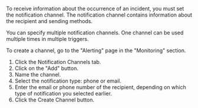 To receive information about the occurrence of an incident, you must set the notification channel. The notification channel contains information about the recipient and sending methods.

<info>

You can specify multiple notification channels. One channel can be used multiple times in multiple triggers.

</info>

To create a channel, go to the "Alerting" page in the "Monitoring" section.

1. Click the Notification Channels tab.
2. Click on the "Add" button.
3. Name the channel.
4. Select the notification type: phone or email.
5. Enter the email or phone number of the recipient, depending on which type of notification you selected earlier.
6. Click the Create Channel button.
